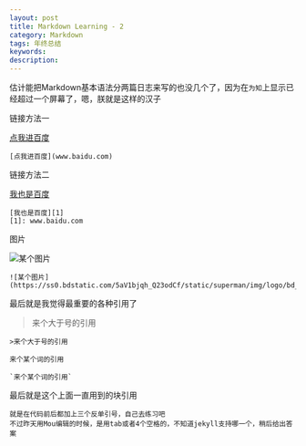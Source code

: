 ```yaml
---
layout: post
title: Markdown Learning - 2
category: Markdown
tags: 年终总结
keywords:
description:
---
```

估计能把Markdown基本语法分两篇日志来写的也没几个了，因为在`为知`上显示已经超过一个屏幕了，嗯，朕就是这样的汉子

链接方法一

[点我进百度](www.baidu.com)

```
[点我进百度](www.baidu.com)
```

链接方法二

[我也是百度][1]

[1]: www.baidu.com

```
[我也是百度][1]
[1]: www.baidu.com

```

图片

![某个图片](https://ss0.bdstatic.com/5aV1bjqh_Q23odCf/static/superman/img/logo/bd_logo1_31bdc765.png)

```
![某个图片](https://ss0.bdstatic.com/5aV1bjqh_Q23odCf/static/superman/img/logo/bd_logo1_31bdc765.png)
```

最后就是我觉得最重要的各种引用了

>来个大于号的引用

```
>来个大于号的引用
```
`来个某个词的引用`

```
`来个某个词的引用`
```
最后就是这个上面一直用到的块引用

```
就是在代码前后都加上三个反单引号，自己去练习吧
不过昨天用Mou编辑的时候，是用tab或者4个空格的，不知道jekyll支持哪一个，稍后给出答案
```
